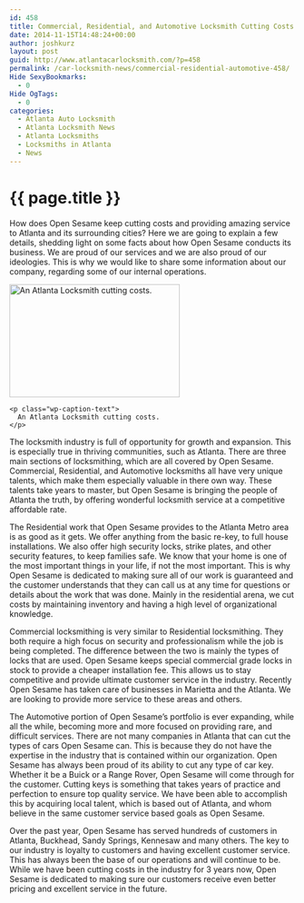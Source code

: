 ```yaml
---
id: 458
title: Commercial, Residential, and Automotive Locksmith Cutting Costs
date: 2014-11-15T14:48:24+00:00
author: joshkurz
layout: post
guid: http://www.atlantacarlocksmith.com/?p=458
permalink: /car-locksmith-news/commercial-residential-automotive-458/
Hide SexyBookmarks:
  - 0
Hide OgTags:
  - 0
categories:
  - Atlanta Auto Locksmith
  - Atlanta Locksmith News
  - Atlanta Locksmiths
  - Locksmiths in Atlanta
  - News
---
```


{{ page.title }}
================

<div class="pf-content">
  <p>
    How does Open Sesame keep cutting costs and providing amazing service to Atlanta and its surrounding cities? Here we are going to explain a few details, shedding light on some facts about how Open Sesame conducts its business. We are proud of our services and we are also proud of our ideologies. This is why we would like to share some information about our company, regarding some of our internal operations.
  </p>
  
  <div id="attachment_460" style="width: 310px" class="wp-caption alignright">
    <a href="http://www.atlantacarlocksmith.com/sesameContent/uploads/2014/11/Cut-Costs-300x199.jpg"><img class="size-full wp-image-460" src="http://www.atlantacarlocksmith.com/sesameContent/uploads/2014/11/Cut-Costs-300x199.jpg" alt="An Atlanta Locksmith cutting costs." width="300" height="199" /></a>
    
    <p class="wp-caption-text">
      An Atlanta Locksmith cutting costs.
    </p>
  </div>
  
  <p>
    The locksmith industry is full of opportunity for growth and expansion. This is especially true in thriving communities, such as Atlanta. There are three main sections of locksmithing, which are all covered by Open Sesame. Commercial, Residential, and Automotive locksmiths all have very unique talents, which make them especially valuable in there own way. These talents take years to master, but Open Sesame is bringing the people of Atlanta the truth, by offering wonderful locksmith service at a competitive affordable rate.
  </p>
  
  <p>
    The Residential work that Open Sesame provides to the Atlanta Metro area is as good as it gets. We offer anything from the basic re-key, to full house installations. We also offer high security locks, strike plates, and other security features, to keep families safe. We know that your home is one of the most important things in your life, if not the most important. This is why Open Sesame is dedicated to making sure all of our work is guaranteed and the customer understands that they can call us at any time for questions or details about the work that was done. Mainly in the residential arena, we cut costs by maintaining inventory and having a high level of organizational knowledge.
  </p>
  
  <p>
    Commercial locksmithing is very similar to Residential locksmithing. They both require a high focus on security and professionalism while the job is being completed. The difference between the two is mainly the types of locks that are used. Open Sesame keeps special commercial grade locks in stock to provide a cheaper installation fee. This allows us to stay competitive and provide ultimate customer service in the industry. Recently Open Sesame has taken care of businesses in Marietta and the Atlanta. We are looking to provide more service to these areas and others.
  </p>
  
  <p>
    The Automotive portion of Open Sesame&#8217;s portfolio is ever expanding, while all the while, becoming more and more focused on providing rare, and difficult services. There are not many companies in Atlanta that can cut the types of cars Open Sesame can. This is because they do not have the expertise in the industry that is contained within our organization. Open Sesame has always been proud of its ability to cut any type of car key. Whether it be a Buick or a Range Rover, Open Sesame will come through for the customer. Cutting keys is something that takes years of practice and perfection to ensure top quality service. We have been able to accomplish this by acquiring local talent, which is based out of Atlanta, and whom believe in the same customer service based goals as Open Sesame.
  </p>
  
  <p>
    Over the past year, Open Sesame has served hundreds of customers in Atlanta, Buckhead, Sandy Springs, Kennesaw and many others. The key to our industry is loyalty to customers and having excellent customer service. This has always been the base of our operations and will continue to be. While we have been cutting costs in the industry for 3 years now, Open Sesame is dedicated to making sure our customers receive even better pricing and excellent service in the future.
  </p>
</div>
